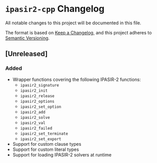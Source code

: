 # `ipasir2-cpp` Changelog

All notable changes to this project will be documented in this file.

The format is based on [Keep a Changelog](https://keepachangelog.com/en/1.1.0/),
and this project adheres to [Semantic Versioning](https://semver.org/spec/v2.0.0.html).

## [Unreleased]

### Added

- Wrapper functions covering the following IPASIR-2 functions:
  - `ipasir2_signature`
  - `ipasir2_init`
  - `ipasir2_release`
  - `ipasir2_options`
  - `ipasir2_set_option`
  - `ipasir2_add`
  - `ipasir2_solve`
  - `ipasir2_val`
  - `ipasir2_failed`
  - `ipasir2_set_terminate`
  - `ipasir2_set_export`
- Support for custom clause types
- Support for custom literal types
- Support for loading IPASIR-2 solvers at runtime
